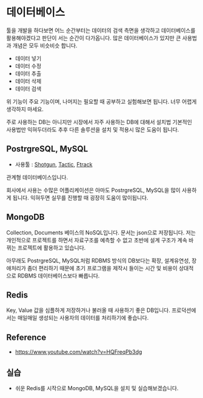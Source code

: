 # 데이터베이스
툴을 개발을 하다보면 어느 순간부터는 데이터의 검색 측면을 생각하고 데이터베이스를 활용해야겠다고 판단이 서는 순간이 다가옵니다. 많은 데이터베이스가 있지만 큰 사용법과 개념은 모두 비슷비슷 합니다.

- 데이터 넣기
- 데이터 수정
- 데이터 추출
- 데이터 삭제
- 데이터 검색

위 기능이 주요 기능이며, 나머지는 필요할 때 공부하고 실험해보면 됩니다. 너무 어렵게 생각하지 마세요.

주로 사용하는 DB는 아니지만 시장에서 자주 사용하는 DB에 대해서 설치법 기본적인 사용법만 익혀두더라도
추후 다른 솔루션을 설치 및 적용시 많은 도움이 됩니다.

## PostrgreSQL, MySQL
- 사용툴 : [Shotgun](https://support.shotgunsoftware.com/hc/en-us/articles/114094526153-Shotgun-security-white-paper), [Tactic](http://community.southpawtech.com/community/link/data_management), [Ftrack](https://help.ftrack.com/administering-ftrack/on-prem/handling-backups)

관계형 데이터베이스입니다.

회사에서 사용는 수많은 어플리케이션은 아마도 PostrgreSQL, MySQL을 많이 사용하게 됩니다. 익혀두면 실무를 진행할 때 굉장히 도움이 많이됩니다.

## MongoDB
Collection, Documents 베이스의 NoSQL입니다. 문서는 json으로 저장됩니다.
저는 개인적으로 프로젝트를 하면서 자료구조를 예측할 수 없고 초반에 설계 구조가 계속 바뀌는 프로젝트에 활용하고 있습니다.

아무래도 PostrgreSQL, MySQL처럼 RDBMS 방식의 DB보다는 확장, 설계유연성, 장애처리가 좀더 편리하기 때문에 초기 프로그램을 제작시 들이는 시간 및 비용이 상대적으로 RDBMS 데이터베이스보다 빠릅니다.

## Redis
Key, Value 값을 심플하게 저장하거나 불러올 때 사용하기 좋은 DB입니다.
프로덕션에서는 매일매일 생성되는 사용자의 데이터를 처리하기에 좋습니다.

## Reference
- https://www.youtube.com/watch?v=HQFreqPb3dg

## 실습
- 쉬운 Redis를 시작으로 MongoDB, MySQL을 설치 및 실습해보겠습니다.